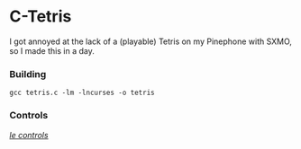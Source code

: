 # C-Tetris
I got annoyed at the lack of a (playable) Tetris on my Pinephone with SXMO, so I made this in a day.

### Building
`gcc tetris.c -lm -lncurses -o tetris`

### Controls
[*le controls*](tetris.c#L329)
